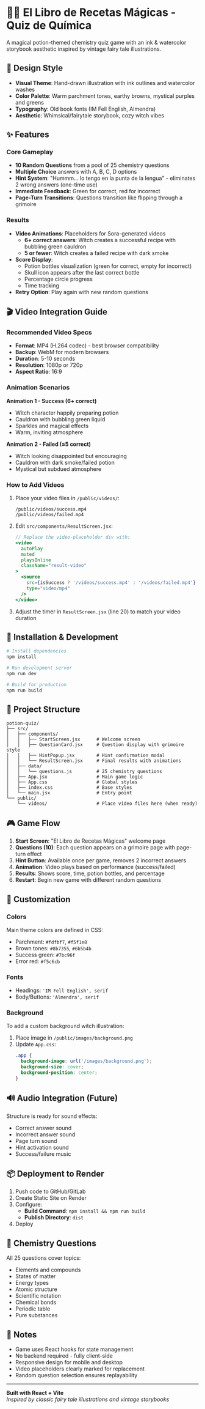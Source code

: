 # 🧙‍♀️ El Libro de Recetas Mágicas - Quiz de Química

A magical potion-themed chemistry quiz game with an ink & watercolor storybook aesthetic inspired by vintage fairy tale illustrations.

## 🎨 Design Style

- **Visual Theme**: Hand-drawn illustration with ink outlines and watercolor washes
- **Color Palette**: Warm parchment tones, earthy browns, mystical purples and greens
- **Typography**: Old book fonts (IM Fell English, Almendra)
- **Aesthetic**: Whimsical/fairytale storybook, cozy witch vibes

## ✨ Features

### Core Gameplay
- **10 Random Questions** from a pool of 25 chemistry questions
- **Multiple Choice** answers with A, B, C, D options
- **Hint System**: "Hummm... lo tengo en la punta de la lengua" - eliminates 2 wrong answers (one-time use)
- **Immediate Feedback**: Green for correct, red for incorrect
- **Page-Turn Transitions**: Questions transition like flipping through a grimoire

### Results
- **Video Animations**: Placeholders for Sora-generated videos
  - **6+ correct answers**: Witch creates a successful recipe with bubbling green cauldron
  - **5 or fewer**: Witch creates a failed recipe with dark smoke
- **Score Display**: 
  - Potion bottles visualization (green for correct, empty for incorrect)
  - Skull icon appears after the last correct bottle
  - Percentage circle progress
  - Time tracking
- **Retry Option**: Play again with new random questions

## 🎬 Video Integration Guide

### Recommended Video Specs
- **Format**: MP4 (H.264 codec) - best browser compatibility
- **Backup**: WebM for modern browsers
- **Duration**: 5-10 seconds
- **Resolution**: 1080p or 720p
- **Aspect Ratio**: 16:9

### Animation Scenarios

**Animation 1 - Success (6+ correct)**
- Witch character happily preparing potion
- Cauldron with bubbling green liquid
- Sparkles and magical effects
- Warm, inviting atmosphere

**Animation 2 - Failed (≤5 correct)**
- Witch looking disappointed but encouraging
- Cauldron with dark smoke/failed potion
- Mystical but subdued atmosphere

### How to Add Videos

1. Place your video files in `/public/videos/`:
   ```
   /public/videos/success.mp4
   /public/videos/failed.mp4
   ```

2. Edit `src/components/ResultScreen.jsx`:
   ```jsx
   // Replace the video-placeholder div with:
   <video 
     autoPlay 
     muted 
     playsInline
     className="result-video"
   >
     <source 
       src={isSuccess ? '/videos/success.mp4' : '/videos/failed.mp4'} 
       type="video/mp4" 
     />
   </video>
   ```

3. Adjust the timer in `ResultScreen.jsx` (line 20) to match your video duration

## 🚀 Installation & Development

```bash
# Install dependencies
npm install

# Run development server
npm run dev

# Build for production
npm run build
```

## 📁 Project Structure

```
potion-quiz/
├── src/
│   ├── components/
│   │   ├── StartScreen.jsx      # Welcome screen
│   │   ├── QuestionCard.jsx     # Question display with grimoire style
│   │   ├── HintPopup.jsx        # Hint confirmation modal
│   │   └── ResultScreen.jsx     # Final results with animations
│   ├── data/
│   │   └── questions.js         # 25 chemistry questions
│   ├── App.jsx                  # Main game logic
│   ├── App.css                  # Global styles
│   ├── index.css                # Base styles
│   └── main.jsx                 # Entry point
└── public/
    └── videos/                  # Place video files here (when ready)
```

## 🎮 Game Flow

1. **Start Screen**: "El Libro de Recetas Mágicas" welcome page
2. **Questions (10)**: Each question appears on a grimoire page with page-turn effect
3. **Hint Button**: Available once per game, removes 2 incorrect answers
4. **Animation**: Video plays based on performance (success/failed)
5. **Results**: Shows score, time, potion bottles, and percentage
6. **Restart**: Begin new game with different random questions

## 🎨 Customization

### Colors
Main theme colors are defined in CSS:
- Parchment: `#fdfbf7`, `#f5f1e8`
- Brown tones: `#8b7355`, `#6b5b4b`
- Success green: `#7bc96f`
- Error red: `#f5c6cb`

### Fonts
- Headings: `'IM Fell English', serif`
- Body/Buttons: `'Almendra', serif`

### Background
To add a custom background witch illustration:
1. Place image in `/public/images/background.png`
2. Update `App.css`:
   ```css
   .app {
     background-image: url('/images/background.png');
     background-size: cover;
     background-position: center;
   }
   ```

## 🔊 Audio Integration (Future)

Structure is ready for sound effects:
- Correct answer sound
- Incorrect answer sound
- Page turn sound
- Hint activation sound
- Success/failure music

## 📦 Deployment to Render

1. Push code to GitHub/GitLab
2. Create Static Site on Render
3. Configure:
   - **Build Command**: `npm install && npm run build`
   - **Publish Directory**: `dist`
4. Deploy

## 🧪 Chemistry Questions

All 25 questions cover topics:
- Elements and compounds
- States of matter
- Energy types
- Atomic structure
- Scientific notation
- Chemical bonds
- Periodic table
- Pure substances

## 📝 Notes

- Game uses React hooks for state management
- No backend required - fully client-side
- Responsive design for mobile and desktop
- Video placeholders clearly marked for replacement
- Random question selection ensures replayability

---

**Built with React + Vite**  
*Inspired by classic fairy tale illustrations and vintage storybooks*

